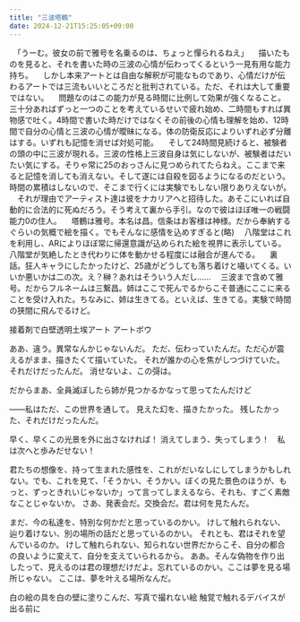 ```yaml
---
title: "三波塔鶴"
date: 2024-12-21T15:25:05+09:00
---
```

　「うーむ。彼女の前で雅号を名乗るのは、ちょっと憚られるねえ」
　描いたものを見ると、それを書いた時の三波の心情が伝わってくるという一見有用な能力持ち。
　しかし本来アートとは自由な解釈が可能なものであり、心情だけが伝わるアートでは三流もいいところだと批判されている。ただ、それは大して重要ではない。
　問題なのはこの能力が見る時間に比例して効果が強くなること。三十分あればずっと一つのことを考えているせいで疲れ始め、二時間もすれば異物感で吐く。4時間で書いた時だけではなくその前後の心情も理解を始め、12時間で自分の心情と三波の心情が曖昧になる。体の防衛反応によりいずれ必ず分離はする。いずれも記憶を消せば対処可能。
　そして24時間見続けると、被験者の頭の中に三波が現れる。三波の性格上三波自身は気にしないが、被験者はだいたい気にする。そりゃ常に25のおっさんに見つめられてたらねえ。ここまで来ると記憶を消しても消えない。そして遂には自殺を図るようになるのだという。時間の累積はしないので、そこまで行くには実験でもしない限りありえないが。
　それが理由でアーティスト達は彼をナカリアへと招待した。あそこにいれば自動的に合法的に死ぬだろう。そう考えて裏から手引。なので彼はほぼ唯一の戦闘能力0の住人。
　塔鶴は雅号。本名は昌。信条はお客様は神様。だから奉納するぐらいの気概で絵を描く。でもそんなに感情を込めすぎると(略)
　八階堂はこれを利用し、ARによりほぼ常に帰還意識が込められた絵を視界に表示している。八階堂が気絶したとき代わりに体を動かせる程度には融合が進んでる。
　裏話。狂人キャラにしたかったけど、25歳がどうしても落ち着けと囁いてくる。いいか悪いかは二の次。え？榊？あれはそういう人だし……
　三波まで含めて雅号。だからフルネームは三繋昌。姉はここで死んでるからこそ普通にここに来ることを受け入れた。ちなみに、姉は生きてる。といえば、生きてる。実験で時間の狭間に飛んでるけど。

接着剤で白壁透明土埃アート
アートボウ

ああ、違う。異常なんかじゃないんだ。
ただ、伝わっていたんだ。ただ心が震えるがまま、描きたくて描いていた。
それが誰かの心を焦がしつづけていた。それだけだったんだ。
消せないよ、この彁は。

だからまあ、全員滅ぼしたら姉が見つかるかなって思ってたんだけど

――私はただ、この世界を通して。
見えた幻を、描きたかった。
残したかった、それだけだったんだ。

早く、早くこの光景を外に出さなければ！
消えてしまう、失ってしまう！　私は次へと歩みだせない！

君たちの想像を、持って生まれた感性を、これがだいなしにしてしまうかもしれない。でも、これを見て、「そうかい、そうかい。ぼくの見た景色のほうが、もっと、ずっときれいじゃないか」って言ってしまえるなら、それも、すごく素敵なことじゃないか。
さあ、発表会だ。交換会だ。君は何を見たんだ。

まだ、今の私達を、特別な何かだと思っているのかい。
けして触れられない、辿り着けない、別の場所の話だと思っているのかい。
それとも、君はそれを望んでいるのか。
けして触れられない、知られない世界だからこそ、自分の都合の良いように変えて、自分を支えていられるから。
ああ。そんな偽物を作り出したって、見えるのは君の理想だけだよ。忘れているのかい。ここは夢を見る場所じゃない。
ここは、夢を叶える場所なんだ。

白の絵の具を白の壁に塗りこんだ、写真で撮れない絵
触覚で触れるデバイスが出る前に

